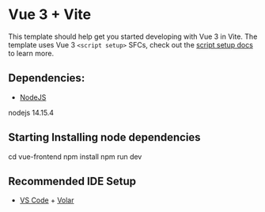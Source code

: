 # Vue 3 + Vite

This template should help get you started developing with Vue 3 in Vite. The template uses Vue 3 `<script setup>` SFCs, check out the [script setup docs](https://v3.vuejs.org/api/sfc-script-setup.html#sfc-script-setup) to learn more.

## Dependencies:
- [NodeJS](http://nodejs.org/)

nodejs 14.15.4

## Starting Installing node dependencies 
  cd vue-frontend
  npm install
  npm run dev

## Recommended IDE Setup

- [VS Code](https://code.visualstudio.com/) + [Volar](https://marketplace.visualstudio.com/items?itemName=Vue.volar)
